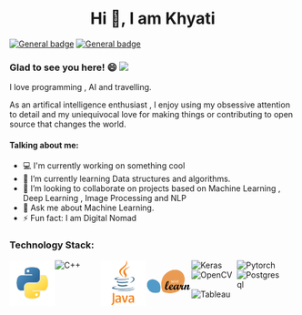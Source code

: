 <h1 align="center">
Hi 👋, I am Khyati
</h1>

[![General badge](https://img.shields.io/badge/LinkedIn-0077B5?style=for-the-badge&logo=linkedin&logoColor=white)](https://www.linkedin.com/in/khyati-khetarpal-bb8733196/)   [![General badge](https://img.shields.io/badge/Twitter-1DA1F2?style=for-the-badge&logo=twitter&logoColor=white)](https://twitter.com/_Whosthatgurl_)

### Glad to see you here!  :smile:  ![](https://komarev.com/ghpvc/?username=learner2102&label=Vistors)

I love programming , AI and travelling.

As an artifical intelligence enthusiast , I enjoy using my obsessive attention to detail and my uniequivocal love for making things or contributing to open source that changes the world.
<br />
#### Talking about me:
-  :computer: I'm currently working on something cool
- 🌱 I’m currently learning Data structures and algorithms.
- 👯 I’m looking to collaborate on projects based on Machine Learning , Deep Learning , Image Processing and NLP
- 💬 Ask me about Machine Learning.
- ⚡ Fun fact: I am Digital Nomad
  
  
### Technology Stack:
<img align="left" alt="Python" width="80px" src="https://raw.githubusercontent.com/github/explore/80688e429a7d4ef2fca1e82350fe8e3517d3494d/topics/python/python.png" /> <img align="left" alt="C++" width="80px" src="https://upload.wikimedia.org/wikipedia/commons/thumb/1/18/ISO_C%2B%2B_Logo.svg/1200px-ISO_C%2B%2B_Logo.svg.png" />
<img align="left" alt="Java" width="80px" src="https://raw.githubusercontent.com/github/explore/80688e429a7d4ef2fca1e82350fe8e3517d3494d/topics/java/java.png" /> <img align="left" alt="Scikit-learn" width="80px" src="https://raw.githubusercontent.com/github/explore/80688e429a7d4ef2fca1e82350fe8e3517d3494d/topics/scikit-learn/scikit-learn.png" /> <img align="left" alt="Keras" width="80px" src="https://media-exp1.licdn.com/dms/image/C560BAQG2-bElRVrSqw/company-logo_200_200/0/1547450366259?e=1654128000&v=beta&t=-8mEBENJrq5emTUlS4nIz6uJALnofs2Z9z5fx-QNOGM" /> <img align="left" alt="Pytorch" width="80px" src="https://pytorch.org/assets/images/pytorch-logo.png" /> <img align="left" alt="OpenCV" width="80px" src="https://upload.wikimedia.org/wikipedia/commons/thumb/3/32/OpenCV_Logo_with_text_svg_version.svg/1200px-OpenCV_Logo_with_text_svg_version.svg.png" /> <img align="left" alt="Postgresql" width="80px" src="https://upload.wikimedia.org/wikipedia/commons/2/29/Postgresql_elephant.svg" /> <img align="left" alt="Tableau" width="80px" src="https://logos-world.net/wp-content/uploads/2021/10/Tableau-Symbol.png" />
